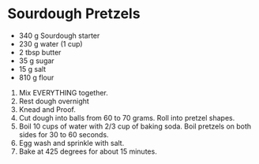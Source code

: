 Sourdough Pretzels
===================

- 340 g Sourdough starter
- 230 g water (1 cup)
- 2 tbsp butter
- 35 g sugar
- 15 g salt
- 810 g flour

1. Mix EVERYTHING together.
2. Rest dough overnight
3. Knead and Proof.
4. Cut dough into balls from 60 to 70 grams.  Roll into pretzel shapes.
5. Boil 10 cups of water with 2/3 cup of baking soda.  Boil pretzels on both sides for 30 to 60 seconds.
6. Egg wash and sprinkle with salt.
7. Bake at 425 degrees for about 15 minutes.
